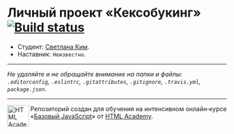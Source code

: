 # Личный проект «Кексобукинг» [![Build status][travis-image]][travis-url]

* Студент: [Светлана Ким](https://up.htmlacademy.ru/javascript/10/user/227035).
* Наставник: `Неизвестно`.

---

_Не удаляйте и не обращайте внимание на папки и файлы:_<br>
_`.editorconfig`, `.eslintrc`, `.gitattributes`, `.gitignore`, `.travis.yml`, `package.json`._

---

<a href="https://htmlacademy.ru/intensive/javascript"><img align="left" width="50" height="50" title="HTML Academy" src="https://up.htmlacademy.ru/static/img/intensive/javascript/logo-for-github.svg"></a>

Репозиторий создан для обучения на интенсивном онлайн‑курсе «[Базовый JavaScript](https://htmlacademy.ru/intensive/javascript)» от [HTML Academy](https://htmlacademy.ru).

[travis-image]: https://travis-ci.org/htmlacademy-javascript/227035-keksobooking.svg?branch=master
[travis-url]: https://travis-ci.org/htmlacademy-javascript/227035-keksobooking
